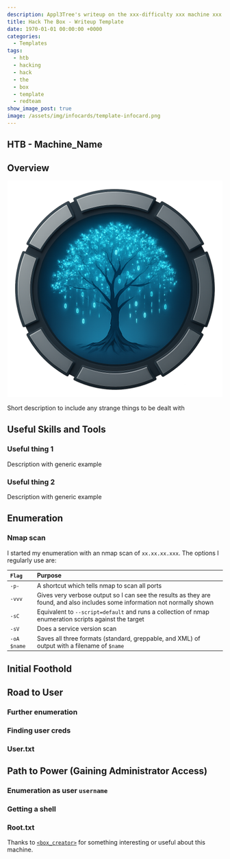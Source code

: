 ```yaml
---
description: Appl3Tree's writeup on the xxx-difficulty xxx machine xxx from  https://www.hackthebox.com
title: Hack The Box - Writeup Template
date: 1970-01-01 00:00:00 +0000
categories:
  - Templates
tags:
  - htb
  - hacking
  - hack
  - the
  - box
  - template
  - redteam
show_image_post: true
image: /assets/img/infocards/template-infocard.png
---
```


## HTB - Machine_Name

## Overview

![Descriptive information card about this machine](/assets/img/infocards/template-infocard.png)

Short description to include any strange things to be dealt with

## Useful Skills and Tools

### Useful thing 1

Description with generic example

### Useful thing 2

Description with generic example

## Enumeration

### Nmap scan

I started my enumeration with an nmap scan of `xx.xx.xx.xxx`.  The options I regularly use are: 

| `Flag` | Purpose |
| :--- | :--- |
| `-p-` | A shortcut which tells nmap to scan all ports |
| `-vvv` | Gives very verbose output so I can see the results as they are found, and also includes some information not normally shown |
| `-sC` | Equivalent to `--script=default` and runs a collection of nmap enumeration scripts against the target |
| `-sV` | Does a service version scan |
| `-oA $name` | Saves all three formats \(standard, greppable, and XML\) of output with a filename of `$name` |

## Initial Foothold

## Road to User

### Further enumeration

### Finding user creds

### User.txt


## Path to Power \(Gaining Administrator Access\)

### Enumeration as user `username`

### Getting a shell

### Root.txt

Thanks to [`<box_creator>`](https://www.hackthebox.eu/home/users/profile/<profile_num>) for something interesting or useful about this machine.
